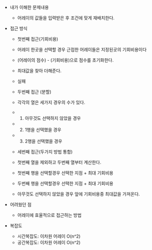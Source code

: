 - 내가 이해한 문제내용
	- 어레이의 값들을 입력받은 후 조건에 맞게 재배치한다.


- 접근 방식
	- 첫번째 접근(기회비용)
	- 어레이 한곳을 선택할 경우 근접한 어레이들은 지정된곳의 기회비용이다
	- (어레이의 점수) - (기회비용)으로 점수를 초기화한다.
	- 최대값을 찾아 더해준다.
	- 실패


	- 두번째 접근 (분할)
	- 각각의 열은 세가지 경우의 수가 있다.
	- 1. 아무것도 선택하지 않았을 경우
	- 2. 1행을 선택했을 경우
	- 3. 2행을 선택했을 경우

	- 세번째 접근(두가지 방법 통합)
	- 첫번째 열을 제외하고 두번째 열부터 계산한다.
	- 첫번째 행을 선택할경우 선택한 지점 + 최대 기회비용
	- 두번째 행을 선택할경우 선택한 지점 + 최대 기회비용
	- 아무것도 선택하지 않았을 경우 앞에 기회비용중 최대값을 가져온다.


- 어려웠던 점
	- 어레이에 효울적으로 접근하는 방법

- 복잡도
	-  시간복잡도: 이차원 어레이  O(n^2)
	-  공간복잡도:  이차원 어레이  O(n^2)